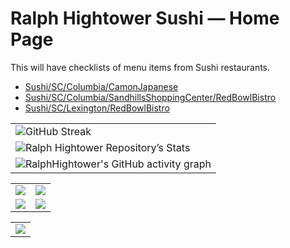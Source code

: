 # Ralph Hightower Sushi — Home Page 

This will have checklists of menu items from Sushi restaurants.

- [Sushi/SC/Columbia/CamonJapanese](https://github.com/RalphHightower/Sushi/blob/RalphHightower-patch-4/SC/Columbia/CamonJapanese.md)
- [Sushi/SC/Columbia/SandhillsShoppingCenter/RedBowlBistro](https://github.com/RalphHightower/Sushi/blob/RalphHightower-patch-4/SC/Columbia/SandhillsShoppingCenter/RedBowlBistro.md)
- [Sushi/SC/Lexington/RedBowlBistro](https://github.com/RalphHightower/Sushi/blob/RalphHightower-patch-4/SC/Lexington/RedBowlBistro.md)

|   |
|---|
| ![GitHub Streak](https://streak-stats.vercel.app?user=RalphHightower&date_format=Y-m-d&border=73000a&stroke=73000a&ring=73000a&fire=73000a&currStreakNum=73000a&sideNums=73000a&currStreakLabel=73000a&sideLabels=73000a&dates=73000a) |
| ![Ralph Hightower Repository’s Stats](https://github-readme-stats.vercel.app/api?username=RalphHightower&show_icons=true&title_color=73000a&text_color=73000a&border_color=73000a&icon_color=73000a&bg_color=ffffff&include_all_commits=false&show=reviews,discussions_started,discussions_answered) |
| ![RalphHightower's GitHub activity graph](https://github-readme-activity-graph.vercel.app/graph?username=RalphHightower&theme=minimal&color=73000a&title_color=73000a&line=73000a&point=73000a) |

|    |    |
|---|---|
| ![](http://github-profile-summary-cards.vercel.app/api/cards/repos-per-language?username=RalphHightower&theme=default) | ![](http://github-profile-summary-cards.vercel.app/api/cards/most-commit-language?username=RalphHightower&theme=default) |
| ![](http://github-profile-summary-cards.vercel.app/api/cards/stats?username=RalphHightower&theme=default) | ![](http://github-profile-summary-cards.vercel.app/api/cards/productive-time?username=RalphHightower&theme=default&utcOffset=-5) |

|    |
|---|
| ![](http://github-profile-summary-cards.vercel.app/api/cards/profile-details?username=RalphHightower&theme=default) |
